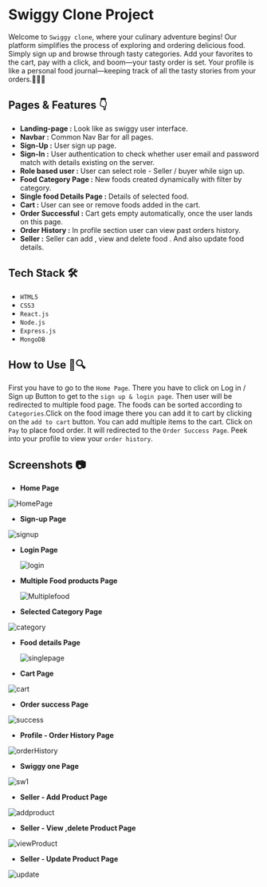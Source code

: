 # Swiggy Clone Project

Welcome to `Swiggy clone`, where your culinary adventure begins! Our platform simplifies the process of exploring and ordering delicious food.  Simply sign up and browse through tasty categories. Add your favorites to the cart, pay with a click,  and boom—your tasty order is set. Your profile is like a personal food journal—keeping track of all the tasty stories from your orders.🍔🍕🍰

## Pages & Features  👇

- **Landing-page :** Look like as swiggy user interface.
- **Navbar :** Common Nav Bar for all pages.
- **Sign-Up :** User sign up page.
- **Sign-In :** User authentication to check whether user email and password match with details existing on the server.
- **Role based user :** User can select role - Seller / buyer while sign up.
- **Food Category Page :**  New foods created dynamically with filter by category.
- **Single food Details Page :** Details of selected food.
- **Cart :** User can see or remove foods added in the cart.
- **Order Successful :**  Cart gets empty automatically, once the user lands on this page.
- **Order History :**  In profile section user can view past orders history.
- **Seller :** Seller can add , view and delete food . And also update food details.

## Tech Stack 🛠️

- `HTML5`
- `CSS3`
- `React.js`
- `Node.js`
- `Express.js`
- `MongoDB`

 ## How to Use 📖🔍
First you have to go to the `Home Page`. There you have to click on Log in / Sign up Button to get to the `sign up & login page`. Then user will be redirected to multiple food page. The foods can be sorted according to `Categories`.Click on the food image there you can add it to cart by clicking on the `add to cart` button. You can add multiple items to the cart. Click on `Pay` to place food order. It will redirected to the `Order Success Page`. Peek into your profile to view your `order history`. 

 ## Screenshots 📷
 - **Home Page**
   
 ![HomePage](https://github.com/YadavMayuri/Swiggy-MERN-Stack/assets/126373490/87d77e5e-8238-4321-b7e0-c50e91c40063)

 - **Sign-up Page**

 ![signup](https://github.com/YadavMayuri/Swiggy-MERN-Stack/assets/126373490/733fce0f-9259-4d0e-a0f4-c4bc7458392a)

 - **Login Page**

   ![login](https://github.com/YadavMayuri/Swiggy-MERN-Stack/assets/126373490/94b0e079-a28e-4295-9288-b24c9e17ccfd)

 - **Multiple Food products Page**

   ![Multiplefood](https://github.com/YadavMayuri/Swiggy-MERN-Stack/assets/126373490/a082613c-edd4-4420-9876-e30ec703f46c)

 - **Selected Category Page**

  ![category](https://github.com/YadavMayuri/Swiggy-MERN-Stack/assets/126373490/17e52fd4-9216-4367-8bf5-972358a32700)

 - **Food details Page**

   ![singlepage](https://github.com/YadavMayuri/Swiggy-MERN-Stack/assets/126373490/c4934454-53c5-4589-aca0-d4738f049cbb)

 - **Cart Page**

![cart](https://github.com/YadavMayuri/Swiggy-MERN-Stack/assets/126373490/888e874d-6d91-4a2e-ab90-6c91e7667934)


 - **Order success Page**

![success](https://github.com/YadavMayuri/Swiggy-MERN-Stack/assets/126373490/55c48988-681f-4d42-8f4a-f515b81ae2c7)

 - **Profile - Order History Page**

  ![orderHistory](https://github.com/YadavMayuri/Swiggy-MERN-Stack/assets/126373490/a9525de3-3736-4e44-b958-d0a03e920b3b)

 - **Swiggy one Page**

![sw1](https://github.com/YadavMayuri/Swiggy-MERN-Stack/assets/126373490/76f488b8-efaa-47e4-a48c-1fb3dd565d05)

 - **Seller - Add Product Page**

 ![addproduct](https://github.com/YadavMayuri/Swiggy-MERN-Stack/assets/126373490/f02c3293-9ba6-4dc9-ab8c-c88ea3ba36a2)

 - **Seller - View ,delete Product Page**

![viewProduct](https://github.com/YadavMayuri/Swiggy-MERN-Stack/assets/126373490/5642c541-321f-4b71-96ab-725bf7a448a9)

 - **Seller - Update Product Page**

  ![update](https://github.com/YadavMayuri/Swiggy-MERN-Stack/assets/126373490/4feeddf2-6d5f-4c0e-9119-e0662207650c)



   


   
   

   

   

 
